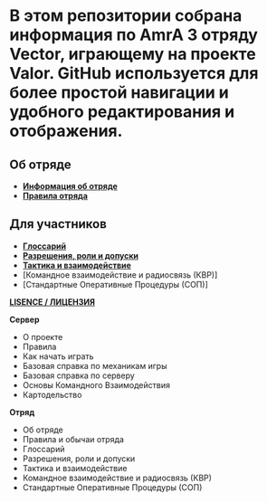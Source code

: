 # В этом репозитории собрана информация по AmrA 3 отряду Vector, играющему на проекте Valor. GitHub используется для более простой навигации и удобного редактирования и отображения.

## Об отряде

- [**Информация об отряде**](01_об_отряде.md)
- [**Правила отряда**](02_правила_отряда.md)

## Для участников

- [**Глоссарий**](03_глоссарий.md)
- [**Разрешения, роли и допуски**](04_допуски.md)
- [**Тактика и взаимодействие**](05_тактика_и_взаимодействие.md)
- [Командное взаимодействие и радиосвязь (КВР)]
- [Стандартные Оперативные Процедуры (СОП)]

[**LISENCE / ЛИЦЕНЗИЯ**](LISENCE.md)

**Сервер**

- О проекте
- Правила
- Как начать играть
- Базовая справка по механикам игры
- Базовая справка по серверу
- Основы Командного Взаимодействия
- Картодельство

**Отряд**

- Об отряде
- Правила и обычаи отряда
- Глоссарий
- Разрешения, роли и допуски
- Тактика и взаимодействие
- Командное взаимодействие и радиосвязь (КВР)
- Стандартные Оперативные Процедуры (СОП)
